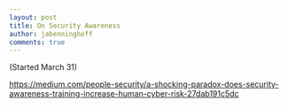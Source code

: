 ```yaml
---
layout: post
title: On Security Awareness
author: jabenninghoff
comments: true
---
```


(Started March 31)

<https://medium.com/people-security/a-shocking-paradox-does-security-awareness-training-increase-human-cyber-risk-27dab191c5dc>

